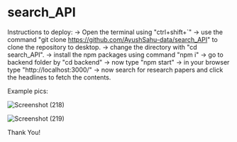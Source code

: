 # search_API

Instructions to deploy:
-> Open the terminal using "ctrl+shift+`"
-> use the command "git clone https://github.com/AyushSahu-data/search_API" to clone the repository to desktop.
-> change the directory with "cd search_API".
-> install the npm packages using command "npm i"
-> go to backend folder by "cd backend"
-> now type "npm start"
-> in your browser type "http://localhost:3000/"
-> now search for research papers and click the headlines to fetch the contents.

Example pics:

![Screenshot (218)](https://github.com/AyushSahu-data/search_API/assets/108819001/c8d937a8-25a8-456e-a269-7923a63b8972)

![Screenshot (219)](https://github.com/AyushSahu-data/search_API/assets/108819001/c8fd3691-6710-44a7-ba80-130849b3b186)

Thank You!

